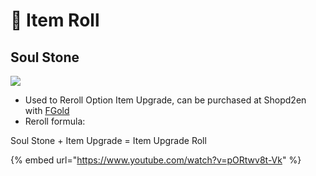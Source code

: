 # 🎲 Item Roll

## Soul Stone

![](https://i0.wp.com/diablo2-en.com/tm/app/uploads/2023/12/soul.png?resize=164%2C80\&ssl=1)

- Used to Reroll Option Item Upgrade, can be purchased at Shopd2en with [FGold](https://diablo2-en.com/tm/docs/wiki/join-d2en/game-currency/fgold/)
- Reroll formula:

Soul Stone + Item Upgrade = Item Upgrade Roll

{% embed url="https://www.youtube.com/watch?v=pORtwv8t-Vk" %}